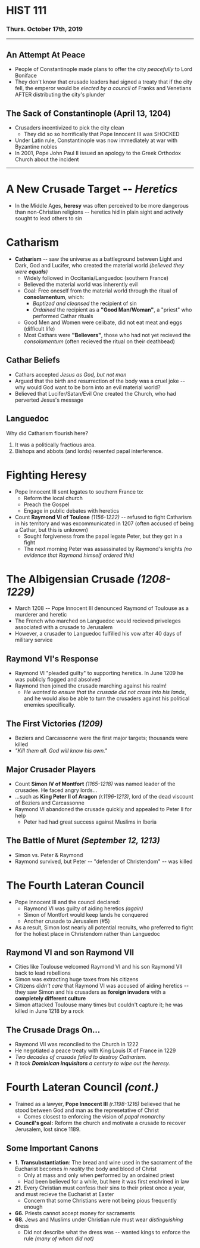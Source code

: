 # HIST 111
### Thurs. October 17th, 2019
---

## An Attempt At Peace
* People of Constantinople made plans to offer the city _peacefully_ to Lord Boniface
* They don't know that crusade leaders had signed a treaty that if the city fell, the emperor would be _elected by a council_ of Franks and Venetians AFTER distributing the city's plunder

## The Sack of Constantinople (April 13, 1204)
* Crusaders incentivized to pick the city clean
    - They did so so horrifically that Pope Innocent III was SHOCKED
* Under Latin rule, Constantinople was now immediately at war with Byzantine nobles
* In 2001, Pope John Paul II issued an apology to the Greek Orthodox Church about the incident

---
# A New Crusade Target -- _Heretics_
* In the Middle Ages, __heresy__ was often perceived to be more dangerous than non-Christian religions -- heretics hid in plain sight and actively sought to lead others to sin

# Catharism
* __Catharism__ -- saw the universe as a battleground between Light and Dark, God and Lucifer, who created the material world _(believed they were __equals__)_
    - Widely followed in Occitania/Languedoc (southern France)
    - Believed the material world was inherently evil
    - Goal: Free oneself from the material world through the ritual of __consolamentum__, which:
        * _Baptized and cleansed_ the recipient of sin
        * _Ordained_ the recipient as a __"Good Man/Woman"__, a "priest" who performed Cathar rituals
    - Good Men and Women were celibate, did not eat meat and eggs (difficult life)
    - Most Cathars were __"Believers"__, those who had not yet recieved the _consolamentum_ (often recieved the ritual on their deathbead)

## Cathar Beliefs
* Cathars accepted _Jesus as God, but not man_
* Argued that the birth and resurrection of the body was a cruel joke -- why would God want to be born into an evil material world?
* Believed that Lucifer/Satan/Evil One created the Church, who had perverted Jesus's message

## Languedoc
Why did Catharism flourish here?
1. It was a politically fractious area.
2. Bishops and abbots (and lords) resented papal interference.

# Fighting Heresy
* Pope Innocent III sent legates to southern France to:
    - Reform the local church
    - Preach the Gospel
    - Engage in public debates with heretics
* Count __Raymond VI of Toulose__ _(1156-1222)_ -- refused to fight Catharism in his territory and was excommunicated in 1207 (often accused of being a Cathar, but this is unknown)
    - Sought forgiveness from the papal legate Peter, but they got in a fight
    - The next morning Peter was assassinated by Raymond's knights _(no evidence that Raymond himself ordered this)_

# The Albigensian Crusade _(1208-1229)_
* March 1208 -- Pope Innocent III denounced Raymond of Toulouse as a murderer and heretic
* The French who marched on Languedoc would recieved priveleges associated with a crusade to Jerusalem
* However, a crusader to Languedoc fulfilled his vow after 40 days of military service

## Raymond VI's Response
* Raymond VI "pleaded guilty" to supporting heretics. In June 1209 he was publicly flogged and absolved
* Raymond then joined the crusade marching against his realm!
    - _He wanted to ensure that the crusade did not cross into his lands_, and he would also be able to turn the crusaders against his political enemies specifically.

## The First Victories _(1209)_
* Beziers and Carcassonne were the first major targets; thousands were killed
* _"Kill them all. God will know his own."_

## Major Crusader Players
* Count __Simon IV of Montfort__ _(1165-1218)_ was named leader of the crusadee. He faced angry lords...
* ...such as __King Peter II of Aragon__ _(r.1196-1213)_, lord of the dead viscount of Beziers and Carcassonne
* Raymond VI abandoned the crusade quickly and appealed to Peter II for help
    - Peter had had great success against Muslims in Iberia

## The Battle of Muret _(September 12, 1213)_
* Simon vs. Peter & Raymond
* Raymond survived, but Peter -- "defender of Christendom" -- was killed

# The Fourth Lateran Council
* Pope Innocent III and the council declared:
    - Raymond VI was guilty of aiding heretics _(again)_
    - Simon of Montfort would keep lands he conquered
    - Another crusade to Jerusalem (#5)
* As a result, Simon lost nearly all potential recruits, who preferred to fight for the holiest place in Christendom rather than Languedoc

## Raymond VI and son Raymond VII
* Cities like Toulouse welcomed Raymond VI and his son Raymond VII back to lead rebellions
* Simon was extracting huge taxes from his citizens
* Citizens _didn't care_ that Raymond VI was accused of aiding heretics -- they saw Simon and his crusaders as __foreign invaders__ with a __completely different culture__
* Simon attacked Toulouse many times but couldn't capture it; he was killed in June 1218 by a rock

## The Crusade Drags On...
* Raymond VII was reconciled to the Church in 1222
* He negotiated a peace treaty with King Louis IX of France in 1229
* _Two decades of crusade failed to destroy Catharism._
* _It took __Dominican inquisitors__ a century to wipe out the heresy._

# Fourth Lateran Council _(cont.)_
* Trained as a lawyer, __Pope Innocent III__ _(r.1198-1216)_ believed that he stood between God and man as the represetative of Christ
    - Comes closest to enforcing the vision of _papal monarchy_
* __Council's goal:__ Reform the church and motivate a crusade to recover Jerusalem, lost since 1189.

## Some Important Canons
* __1.__ __Transubstantiation__: The bread and wine used in the sacrament of the Eucharist becomes _in reality_ the body and blood of Christ
    - Only at mass and only when performed by an ordained priest
    - Had been believed for a while, but here it was first enshrined in law
* __21.__ Every Christian must confess their sins to their priest once a year, and must recieve the Eucharist at Easter
    - Concern that some Christians were not being pious frequently enough
* __66.__ Priests cannot accept money for sacraments
* __68.__ Jews and Muslims under Christian rule must wear _distinguishing_ dress
    - Did not describe what the dress was -- wanted kings to enforce the rule _(many of whom did not)_